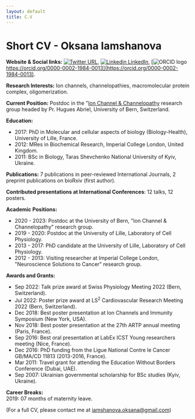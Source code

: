 ```yaml
---
layout: default
title: C.V
---
```


# Short CV - Oksana Iamshanova

**Website & Social links:**  [![Twitter URL](https://img.shields.io/twitter/url/https/twitter.com/IamshanovaO.svg?style=social&label=IamshanvaO)](https://twitter.com/IamshanovaO), [![Linkedin](https://i.stack.imgur.com/gVE0j.png) LinkedIn](https://www.linkedin.com/in/oksana-iamshanova-4958aa4a/),
 [![ORCID logo](https://info.orcid.org/wp-content/uploads/2019/11/orcid_16x16.png) https://orcid.org/0000-0002-1984-0013](https://orcid.org/0000-0002-1984-0013).

**Research Interests:** Ion channels, channelopathies, macromolecular protein complex, oligomerization.

**Current Position:** Postdoc in the "<a class="post-link" href="https://abriellab.org/" target="_blank">Ion Channel & Channelopathy</a> research group headed by Pr. Hugues Abriel, University of Bern, Switzerland.

**Education:**  
- 2017: PhD in Molecular and cellular aspects of biology (Biology-Health), University of Lille, France.  
- 2012: MRes in Biochemical Research, Imperial College London, United Kingdom.
- 2011: BSc in Biology, Taras Shevchenko National University of Kyiv, Ukraine. 

**Publications:** 7 publications in peer-reviewed International Journals, 2 preprint publications on bioRxiv (first author).  

**Contributed presentations at International Conferences**: 12 talks, 12 posters. 

 **Academic Positions:**  
- 2020 - 2023: Postdoc at the University of Bern, "Ion Channel & Channelopathy" research group. 
- 2019 - 2020: Postdoc at the University of Lille, Laboratory of Cell Physiology.  
- 2013 - 2017: PhD candidate at the University of Lille, Laboratory of Cell Physiology.  
- 2012 - 2013: Visiting researcher at Imperial College London, "Neuroscience Solutions to Cancer" research group.   


**Awards and Grants:**  
 * Sep 2022: Talk prize award at Swiss Physiology Meeting 2022 (Bern, Switzerland).
 * Jul 2022: Poster prize award at LS<sup>2</sup> Cardiovascular Research Meeting 2022 (Bern, Switzerland).
 * Dec 2018: Best poster presentation at Ion Channels and Immunity Symposium (New York, USA).
 * Nov 2018: Best poster presentation at the 27th ARTP annual meeting (Paris, France).
 * Sep 2016: Best oral presentation at LabEx ICST Young researchers meeting (Nice, France).
 * Dec 2016: PhD funding from the Ligue National Contre le Cancer GB/MA/CD 11813 (2013-2016, France).
 * Mar 2011: Travel grant for attending the Education Without Borders Conference (Dubai, UAE).
 * Sep 2007: Ukrainian governmental scholarship for BSc studies (Kyiv, Ukraine).

**Career Breaks:**  
2019: 07 months of maternity leave.

(For a full CV, please contact me at [iamshanova.oksana@gmail.com](iamshanova.oksana@gmail.com))


<!-- Education
Dec 2013 - Dec 2017 UNIVERSITY OF LILLE, FRANCE
PhD in Molecular and cellular aspects of biology (Biology-Health)
Defended on: 14.12.2017; PhD advisor: Prof Natalia Prevarskaya

Oct 2011 - Nov 2012 IMPERIAL COLLEGE LONDON, UNITED KINGDOM
MRes in Biochemical Research with merit (GPA: 69.8% out of 100%), three projects:
1) “A study of insulin/insulin-like growth factor-1 receptor in strongly metastatic MDA-MB-231
human breast cancer cells: Possible role in metastatic cell behaviour and hypoxia”, (75.1%, A)
Advisor: Prof Mustafa Djamgoz
2) “Biohydrogen production in Chlamydomonas reinhardtii”, (72.9%, A)
Advisor: Prof Peter Nixon
3) “The role of bacterial E3 ubiquitin ligases in host-pathogen interaction”, (61.4%, B)
Advisor: Prof Gad Frankel


Sep 2007 - Jun 2011 TARAS SHEVCHENKO NATIONAL UNIVERSITY OF KYIV, UKRAINE
BSc in Biology (Honours) with distinction (GPA: 88% out of 100%, class top 10%)
Internship project title: “Estimation of maleimide derivative hepatotoxicity on lipid peroxidation
and activity of antioxidant enzymes in rats”
Advisor: Prof Volodymyr Rybalchenko
3. Employment history
Jun 2020 – present UNIVERSITY OF BERN, SWITZERLAND
PostDoc (100%), project title: “Co-regulation of cardiac ion channels: focus on the sodium
channel Nav1.5”
Advisor: Prof Hugues Abriel
Funding: SNSF 310030_184783
Nov 2019 - Mar 2020 UNIVERSITY OF LILLE, FRANCE
PostDoc (100%), project title: “Sodium leak channel NALCN in prostate cancer”
Advisor: Prof Natalia Prevarskaya
Dec 2013 - Dec 2017 UNIVERSITY OF LILLE, FRANCE
PhD candidate (100%), project title: “Sodium leak channel NALCN in prostate cancer”
Advisor: Prof Natalia Prevarskaya
Oct 2012 - Oct 2013 IMPERIAL COLLEGE LONDON, UNITED KINGDOM
Visiting researcher (100%), project title: “The implication of Nav1.2 in the metastatic potential of
ovarian cancer”
Advisor: Prof Mustafa Djamgoz -->

